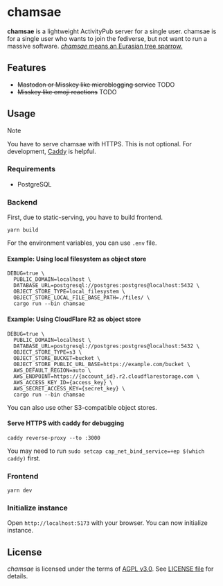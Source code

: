# chamsae

**chamsae** is a lightweight ActivityPub server for a single user.
chamsae is for a single user who wants to join the fediverse, but not want to run a massive software.
[_chamsae_ means an Eurasian tree sparrow.](https://en.wikipedia.org/wiki/Eurasian_tree_sparrow)

## Features

- ~~Mastodon or Misskey like microblogging service~~ TODO
- ~~Misskey like emoji reactions~~ TODO

## Usage

> [!NOTE]
> You have to serve chamsae with HTTPS.
> This is not optional.
> For development, [Caddy](https://caddyserver.com/) is helpful.

### Requirements

- PostgreSQL

### Backend

First, due to static-serving, you have to build frontend.

```shell
yarn build
```

For the environment variables, you can use `.env` file.

#### Example: Using local filesystem as object store

```shell
DEBUG=true \
  PUBLIC_DOMAIN=localhost \
  DATABASE_URL=postgresql://postgres:postgres@localhost:5432 \
  OBJECT_STORE_TYPE=local_filesystem \
  OBJECT_STORE_LOCAL_FILE_BASE_PATH=./files/ \
  cargo run --bin chamsae
```

#### Example: Using CloudFlare R2 as object store

```shell
DEBUG=true \
  PUBLIC_DOMAIN=localhost \
  DATABASE_URL=postgresql://postgres:postgres@localhost:5432 \
  OBJECT_STORE_TYPE=s3 \
  OBJECT_STORE_BUCKET=bucket \
  OBJECT_STORE_PUBLIC_URL_BASE=https://example.com/bucket \
  AWS_DEFAULT_REGION=auto \
  AWS_ENDPOINT=https://{account_id}.r2.cloudflarestorage.com \
  AWS_ACCESS_KEY_ID={access_key} \
  AWS_SECRET_ACCESS_KEY={secret_key} \
  cargo run --bin chamsae
```

You can also use other S3-compatible object stores.

#### Serve HTTPS with caddy for debugging

```shell
caddy reverse-proxy --to :3000
```

You may need to run `sudo setcap cap_net_bind_service=+ep $(which caddy)` first.

### Frontend

```
yarn dev
```

### Initialize instance

Open `http://localhost:5173` with your browser.
You can now initialize instance.

## License

_chamsae_ is licensed under the terms of [AGPL v3.0](https://www.gnu.org/licenses/agpl-3.0.html).
See [LICENSE file](./LICENSE) for details.
